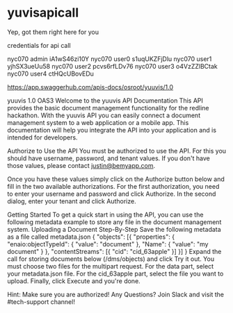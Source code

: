 # yuvisapicall


Yep, got them right here for you

credentials for api call 

nyc070     admin    iA1wS46zi10Y
nyc070     user0    s1uqUKZFjDlu
nyc070     user1    yjhSX3ueUu58
nyc070     user2    pcvs6rfLDv76
nyc070     user3    o4VzZZlBCtak
nyc070     user4    ctHQcUBovEDu

https://app.swaggerhub.com/apis-docs/osroot/yuuvis/1.0

yuuvis
 1.0 
OAS3
Welcome to the yuuvis API Documentation
This API provides the basic document management functionality for the redline hackathon. With the yuuvis API you can easily connect a document management system to a web application or a mobile app. This documentation will help you integrate the API into your application and is intended for developers.

Authorize to Use the API
You must be authorized to use the API. For this you should have username, password, and tenant values. If you don't have those values, please contact justin@bemyapp.com.

Once you have these values simply click on the Authorize button below and fill in the two available authorizations. For the first authorization, you need to enter your username and password and click Authorize. In the second dialog, enter your tenant and click Authorize.

Getting Started
To get a quick start in using the API, you can use the following metadata example to store any file in the document management system.
Uploading a Document Step-By-Step
Save the following metadata as a file called metadata.json 
{
"objects": [{
"properties": {
"enaio:objectTypeId": {
"value": "document"
},
"Name": {
"value": "my document"
}
},
"contentStreams": [{
"cid": "cid_63apple"
}]
}]
}
Expand the call for storing documents below (/dms/objects) and click Try it out. You must choose two files for the multipart request. For the data part, select your metadata.json file. For the cid_63apple part, select the file you want to upload. Finally, click Execute and you're done.

Hint: Make sure you are authorized!
Any Questions?
Join Slack and visit the #tech-support channel!